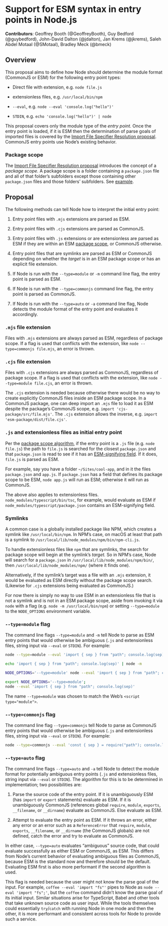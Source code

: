 # Support for ESM syntax in entry points in Node.js

**Contributors**: Geoffrey Booth (@GeoffreyBooth), Guy Bedford (@guybedford), John-David Dalton (@jdalton), Jan Krems (@jkrems), Saleh Abdel Motaal (@SMotaal), Bradley Meck (@bmeck)

## Overview

This proposal aims to define how Node should determine the module format (CommonJS or ESM) for the following entry point types:

- Direct file with extension, e.g. `node file.js`

- extensionless files, e.g. `/usr/local/bin/npm`

- `--eval`, e.g. `node --eval 'console.log("hello")'`

- `STDIN`, e.g. `echo 'console.log("hello")' | node`

This proposal covers only the module type of the _entry point._ Once the entry point is loaded, if it is ESM then the determination of parse goals of imported files is covered by the [Import File Specifier Resolution proposal](https://github.com/GeoffreyBooth/node-import-file-specifier-resolution-proposal/). CommonJS entry points use Node’s existing behavior.

### Package scope

The [Import File Specifier Resolution proposal](https://github.com/GeoffreyBooth/node-import-file-specifier-resolution-proposal/) introduces the concept of a _package scope._ A package scope is a folder containing a `package.json` file and all of that folder’s subfolders except those containing other `package.json` files and those folders’ subfolders. See [example](https://github.com/GeoffreyBooth/node-import-file-specifier-resolution-proposal/#example).

## Proposal

The following methods can tell Node how to interpret the initial entry point:

1. Entry point files with `.mjs` extensions are parsed as ESM.

1. Entry point files with `.cjs` extensions are parsed as CommonJS.

1. Entry point files with `.js` extensions or are extensionless are parsed as ESM if they are within an ESM [package scope](#package-scope), or CommonJS otherwise.

1. Entry point files that are symlinks are parsed as ESM or CommonJS depending on whether the _target_ is in an ESM package scope or has an explicit file extension.

1. If Node is run with the `--type=module` or `-m` command line flag, the entry point is parsed as ESM.

1. If Node is run with the `--type=commonjs` command line flag, the entry point is parsed as CommonJS.

1. If Node is run with the `--type=auto` or `-a` command line flag, Node detects the module format of the entry point and evaluates it accordingly.

### `.mjs` file extension

Files with `.mjs` extensions are always parsed as ESM, regardless of package scope. If a flag is used that conflicts with the extension, like `node --type=commonjs file.mjs`, an error is thrown.

### `.cjs` file extension

Files with `.cjs` extensions are always parsed as CommonJS, regardless of package scope. If a flag is used that conflicts with the extension, like `node --type=module file.cjs`, an error is thrown.

The `.cjs` extension is needed because otherwise there would be no way to create explicitly CommonJS files inside an ESM package scope. In a CommonJS package, one can deep import an `.mjs` file to load it as ESM despite the package’s CommonJS scope, e.g. `import 'cjs-package/src/file.mjs'`. The `.cjs` extension allows the inverse, e.g. `import 'esm-package/dist/file.cjs'`.

### `.js` and extensionless files as initial entry point

Per the [package scope algorithm](https://github.com/GeoffreyBooth/node-import-file-specifier-resolution-proposal/#procedure), if the entry point is a `.js` file (e.g. `node file.js`) the path to `file.js` is searched for the closest `package.json` and that `package.json` is read to see if it has an [ESM-signifying field](https://github.com/GeoffreyBooth/node-import-file-specifier-resolution-proposal/#parsing-packagejson). If it does, `file.js` is parsed as ESM.

For example, say you have a folder `~/Sites/cool-app`, and in it the files `package.json` and `app.js`. If `package.json` has a field that defines its package scope to be ESM, `node app.js` will run as ESM; otherwise it will run as CommonJS.

The above also applies to extensionless files. `node_modules/typescript/bin/tsc`, for example, would evaluate as ESM if `node_modules/typescript/package.json` contains an ESM-signifying field.

### Symlinks

A common case is a globally installed package like NPM, which creates a symlink like `/usr/local/bin/npm`. In NPM’s case, on macOS at least that path is a symlink to `/usr/local/lib/node_modules/npm/bin/npm-cli.js`.

To handle extensionless files like `npm` that are symlinks, the search for package scope will begin at the symlink’s _target._ So in NPM’s case, Node will search for a `package.json` in `/usr/local/lib/node_modules/npm/bin/`, then `/usr/local/lib/node_modules/npm/` (where it finds one).

Alternatively, if the symlink’s target was a file with an `.mjs` extension, it would be evaluated as ESM directly without the package scope search. (Likewise for `.cjs` extensions being evaluated as CommonJS.)

For now there is simply no way to use ESM in an extensionless file that is not a symlink and is not in an ESM package scope, aside from invoking it via `node` with a flag (e.g. `node -m /usr/local/bin/npm`) or setting `--type=module` to the `NODE_OPTIONS` environment variable.

### `--type=module` flag

The command line flags `--type=module` and `-m` tell Node to parse as ESM entry points that would otherwise be ambiguous (`.js` and extensionless files, string input via `--eval` or `STDIN`). For example:

```bash
node --type=module --eval 'import { sep } from "path"; console.log(sep)'

echo 'import { sep } from "path"; console.log(sep)' | node -m

NODE_OPTIONS='--type=module' node --eval 'import { sep } from "path"; console.log(sep)'

export NODE_OPTIONS='--type=module';
node --eval 'import { sep } from "path"; console.log(sep)'
```

The name `--type=module` was chosen to match the Web’s `<script type="module">`.

### `--type=commonjs` flag

The command line flag `--type=commonjs` tell Node to parse as CommonJS entry points that would otherwise be ambiguous (`.js` and extensionless files, string input via `--eval` or `STDIN`). For example:

```bash
node --type=commonjs --eval 'const { sep } = require("path"); console.log(sep)'
```

### `--type=auto` flag

The command line flags `--type=auto` and `-a` tell Node to detect the module format for potentially ambiguous entry points (`.js` and extensionless files, string input via `--eval` or `STDIN`). The algorithm for this is to be determined in implementation; two possibilities are:

1. Parse the source code of the entry point. If it is unambiguously ESM (has `import` or `export` statements) evaluate as ESM. If it is unambiguously CommonJS (references global `require`, `module`, `exports`, `__filename`, or `__dirname`) evaluate as CommonJS. Else evaluate as ESM.

1. Attempt to evaluate the entry point as ESM. If it throws an error, either any error or an error such as a `ReferenceError` that `require`, `module`, `exports`, `__filename`, or `__dirname` (the CommonJS globals) are not defined, catch the error and try to evaluate as CommonJS.

In either case, `--type=auto` evaluates “ambiguous” source code, that could evaluate successfully as either ESM or CommonJS, as ESM. This differs from Node’s current behavior of evaluating ambiguous files as CommonJS, because ESM is the standard now and therefore should be the default. Evaluating ESM first is also more performant if the second algorithm is used.

This flag is needed because the user might not know the parse goal of the input. For example, `coffee --eval 'import "fs"'` pipes to Node as `node --eval 'import "fs";'`, but the `coffee` command didn’t know the parse goal of its initial input. Similar situations arise for TypeScript, Babel and other tools that take unknown source code as user input. While the tools themselves could essentially `try`/`catch` with running Node in one mode and then the other, it is more performant and consistent across tools for Node to provide such a service.
